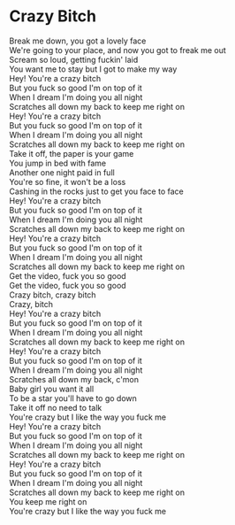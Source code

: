# Crazy Bitch

Break me down, you got a lovely face  
We're going to your place, and now you got to freak me out  
Scream so loud, getting fuckin' laid  
You want me to stay but I got to make my way  
Hey! You're a crazy bitch  
But you fuck so good I'm on top of it  
When I dream I'm doing you all night  
Scratches all down my back to keep me right on  
Hey! You're a crazy bitch  
But you fuck so good I'm on top of it  
When I dream I'm doing you all night  
Scratches all down my back to keep me right on  
Take it off, the paper is your game  
You jump in bed with fame  
Another one night paid in full  
You're so fine, it won't be a loss  
Cashing in the rocks just to get you face to face  
Hey! You're a crazy bitch  
But you fuck so good I'm on top of it  
When I dream I'm doing you all night  
Scratches all down my back to keep me right on  
Hey! You're a crazy bitch  
But you fuck so good I'm on top of it  
When I dream I'm doing you all night  
Scratches all down my back to keep me right on  
Get the video, fuck you so good  
Get the video, fuck you so good  
Crazy bitch, crazy bitch  
Crazy, bitch  
Hey! You're a crazy bitch  
But you fuck so good I'm on top of it  
When I dream I'm doing you all night  
Scratches all down my back to keep me right on  
Hey! You're a crazy bitch  
But you fuck so good I'm on top of it  
When I dream I'm doing you all night  
Scratches all down my back, c'mon  
Baby girl you want it all  
To be a star you'll have to go down  
Take it off no need to talk  
You're crazy but I like the way you fuck me  
Hey! You're a crazy bitch  
But you fuck so good I'm on top of it  
When I dream I'm doing you all night  
Scratches all down my back to keep me right on  
Hey! You're a crazy bitch  
But you fuck so good I'm on top of it  
When I dream I'm doing you all night  
Scratches all down my back to keep me right on  
You keep me right on  
You're crazy but I like the way you fuck me
